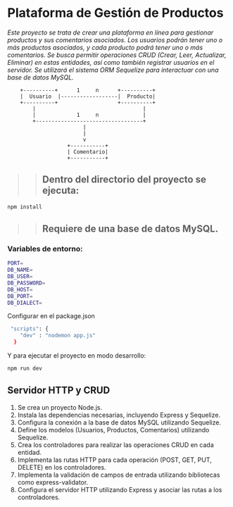 # Plataforma de Gestión de Productos

*Este proyecto se trata de crear una plataforma en línea para gestionar productos y sus comentarios asociados. Los usuarios podrán tener uno o más productos asociados, y cada producto podrá tener uno o más comentarios. Se busca permitir operaciones CRUD (Crear, Leer, Actualizar, Eliminar) en estas entidades, así como también registrar usuarios en el servidor. Se utilizará el sistema ORM Sequelize para interactuar con una base de datos MySQL.*

        +----------+      1     n      +----------+
        |  Usuario  |------------------|  Producto|
        +----------+                   +----------+
            |                                  |
            |             1     n              |
            +----------------------------------+
                            |
                            |
                            v
                       +-----------+
                       | Comentario|
                       +-----------+

>> ## Dentro del directorio del proyecto se ejecuta:
```bash
npm install
```

>> ## Requiere de una base de datos MySQL.

### Variables de entorno:
```bash
PORT=
DB_NAME=
DB_USER=
DB_PASSWORD=
DB_HOST=
DB_PORT=
DB_DIALECT=
```

Configurar en el package.json
```bash
 "scripts": {
    "dev" : "nodemon app.js"
  }
```

Y para ejecutar el proyecto en modo desarrollo:
```bash
npm run dev
```

## Servidor HTTP y CRUD

1.	Se crea un proyecto Node.js.
2.	Instala las dependencias necesarias, incluyendo Express y Sequelize.
3.	Configura la conexión a la base de datos MySQL utilizando Sequelize.
4.	Define los modelos (Usuarios, Productos, Comentarios) utilizando Sequelize.
5.	Crea los controladores para realizar las operaciones CRUD en cada entidad.
6.	Implementa las rutas HTTP para cada operación (POST, GET, PUT, DELETE) en los controladores.
7.	Implementa la validación de campos de entrada utilizando bibliotecas como express-validator.
8.	Configura el servidor HTTP utilizando Express y asociar las rutas a los controladores.